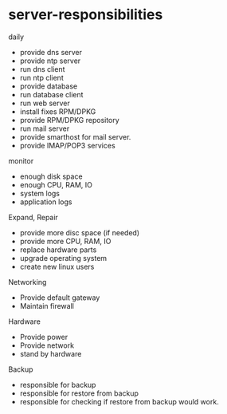 # server-responsibilities

daily

* provide dns server
* provide ntp server
* run dns client
* run ntp client
* provide database
* run database client
* run web server
* install fixes RPM/DPKG
* provide RPM/DPKG repository
* run mail server
* provide smarthost for mail server.
* provide IMAP/POP3 services

monitor
* enough disk space
* enough CPU, RAM, IO
* system logs
* application logs

Expand, Repair
* provide more disc space (if needed)
* provide more CPU, RAM, IO
* replace hardware parts
* upgrade operating system
* create new linux users

Networking
* Provide default gateway
* Maintain firewall

Hardware
* Provide power
* Provide network
* stand by hardware

Backup
* responsible for backup
* responsible for restore from backup
* responsible for checking if restore from backup would work.
